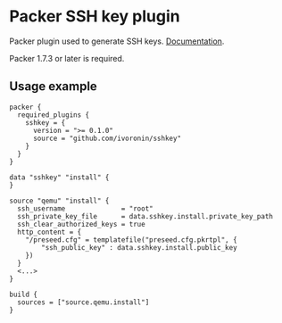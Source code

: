 # Packer SSH key plugin

Packer plugin used to generate SSH keys. [Documentation](https://www.packer.io/docs/datasources/sshkey).

Packer 1.7.3 or later is required.


## Usage example
```hcl
packer {
  required_plugins {
    sshkey = {
      version = ">= 0.1.0"
      source = "github.com/ivoronin/sshkey"
    }
  }
}

data "sshkey" "install" {
}

source "qemu" "install" {
  ssh_username              = "root"
  ssh_private_key_file      = data.sshkey.install.private_key_path
  ssh_clear_authorized_keys = true
  http_content = {
    "/preseed.cfg" = templatefile("preseed.cfg.pkrtpl", {
        "ssh_public_key" : data.sshkey.install.public_key
    })
  }
  <...>
}

build {
  sources = ["source.qemu.install"]
}
```
